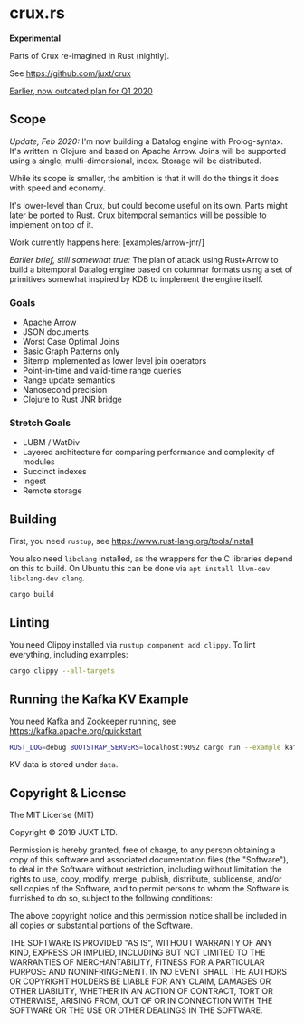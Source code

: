# crux.rs

**Experimental**

Parts of Crux re-imagined in Rust (nightly).

See https://github.com/juxt/crux

[Earlier, now outdated plan for Q1 2020](plan.md)

## Scope

*Update, Feb 2020:* I'm now building a Datalog engine with
Prolog-syntax. It's written in Clojure and based on Apache
Arrow. Joins will be supported using a single, multi-dimensional,
index. Storage will be distributed.

While its scope is smaller, the ambition is that it will do the things
it does with speed and economy.

It's lower-level than Crux, but could become useful on its own. Parts
might later be ported to Rust. Crux bitemporal semantics will be
possible to implement on top of it.

Work currently happens here: [examples/arrow-jnr/]


*Earlier brief, still somewhat true:* The plan of attack using
Rust+Arrow to build a bitemporal Datalog engine based on columnar
formats using a set of primitives somewhat inspired by KDB to
implement the engine itself.

### Goals

* Apache Arrow
* JSON documents
* Worst Case Optimal Joins
* Basic Graph Patterns only
* Bitemp implemented as lower level join operators
* Point-in-time and valid-time range queries
* Range update semantics
* Nanosecond precision
* Clojure to Rust JNR bridge

### Stretch Goals

* LUBM / WatDiv
* Layered architecture for comparing performance and complexity of modules
* Succinct indexes
* Ingest
* Remote storage

## Building

First, you need `rustup`, see https://www.rust-lang.org/tools/install

You also need `libclang` installed, as the wrappers for the C
libraries depend on this to build. On Ubuntu this can be done via `apt
install llvm-dev libclang-dev clang`.

```bash
cargo build
```

## Linting

You need Clippy installed via `rustup component add clippy`. To lint
everything, including examples:

```bash
cargo clippy --all-targets
```

## Running the Kafka KV Example

You need Kafka and Zookeeper running, see https://kafka.apache.org/quickstart

``` bash
RUST_LOG=debug BOOTSTRAP_SERVERS=localhost:9092 cargo run --example kafka_kv_store
```

KV data is stored under `data`.

## Copyright & License

The MIT License (MIT)

Copyright © 2019 JUXT LTD.

Permission is hereby granted, free of charge, to any person obtaining a copy of
this software and associated documentation files (the "Software"), to deal in
the Software without restriction, including without limitation the rights to
use, copy, modify, merge, publish, distribute, sublicense, and/or sell copies
of the Software, and to permit persons to whom the Software is furnished to do
so, subject to the following conditions:

The above copyright notice and this permission notice shall be included in all
copies or substantial portions of the Software.

THE SOFTWARE IS PROVIDED "AS IS", WITHOUT WARRANTY OF ANY KIND, EXPRESS OR
IMPLIED, INCLUDING BUT NOT LIMITED TO THE WARRANTIES OF MERCHANTABILITY,
FITNESS FOR A PARTICULAR PURPOSE AND NONINFRINGEMENT. IN NO EVENT SHALL THE
AUTHORS OR COPYRIGHT HOLDERS BE LIABLE FOR ANY CLAIM, DAMAGES OR OTHER
LIABILITY, WHETHER IN AN ACTION OF CONTRACT, TORT OR OTHERWISE, ARISING FROM,
OUT OF OR IN CONNECTION WITH THE SOFTWARE OR THE USE OR OTHER DEALINGS IN THE
SOFTWARE.
